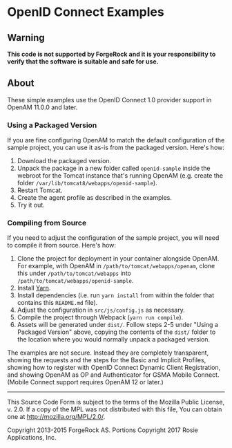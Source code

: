 # OpenID Connect Examples

## Warning
**This code is not supported by ForgeRock and it is your responsibility to verify that the software is suitable and safe for use.**

## About

These simple examples use the OpenID Connect 1.0 provider support in
OpenAM 11.0.0 and later.

### Using a Packaged Version
If you are fine configuring OpenAM to match the default configuration of the sample project, you
can use it as-is from the packaged version. Here's how:

1.   Download the packaged version.
2.   Unpack the package in a new folder called `openid-sample` inside the webroot for the Tomcat
     instance that's running OpenAM (e.g. create the folder 
     `/var/lib/tomcat8/webapps/openid-sample`).
3.   Restart Tomcat.
4.   Create the agent profile as described in the examples.
5.   Try it out.

### Compiling from Source
If you need to adjust the configuration of the sample project, you will need to compile it from
source. Here's how:

1.   Clone the project for deployment in your container alongside OpenAM.
     For example, with OpenAM in `/path/to/tomcat/webapps/openam`,
     clone this under `/path/to/tomcat/webapps`
     into `/path/to/tomcat/webapps/openid-sample`.
2.   Install [Yarn](https://yarnpkg.com/lang/en/docs/install/).
3.   Install dependencies (i.e. run `yarn install` from within the folder that contains this 
     `README.md` file).
4.   Adjust the configuration in `src/js/config.js` as necessary.
5.   Compile the project through Webpack (`yarn run compile`).
6.   Assets will be generated under `dist/`. Follow steps 2-5 under "Using a Packaged Version"
     above, copying the contents of the `dist/` folder to the location where you would normally
     unpack a packaged version.

The examples are not secure. Instead they are completely transparent,
showing the requests and the steps for the Basic and Implicit Profiles,
showing how to register with OpenID Connect Dynamic Client Registration,
and showing OpenAM as OP and Authenticator for GSMA Mobile Connect.
(Mobile Connect support requires OpenAM 12 or later.)

* * *
This Source Code Form is subject to the terms of the Mozilla Public
License, v. 2.0. If a copy of the MPL was not distributed with this
file, You can obtain one at http://mozilla.org/MPL/2.0/.

Copyright 2013-2015 ForgeRock AS.
Portions Copyright 2017 Rosie Applications, Inc.
